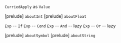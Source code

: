 `CurriedApply` as `Value`

[prelude] `aboutInt`
[prelude] `aboutFloat`

`Exp` -- `If`
`Exp` -- `Cond`
`Exp` -- `And` -- lazy
`Exp` -- `Or` -- lazy

[prelude] `aboutSymbol`
[prelude] `aboutString`
